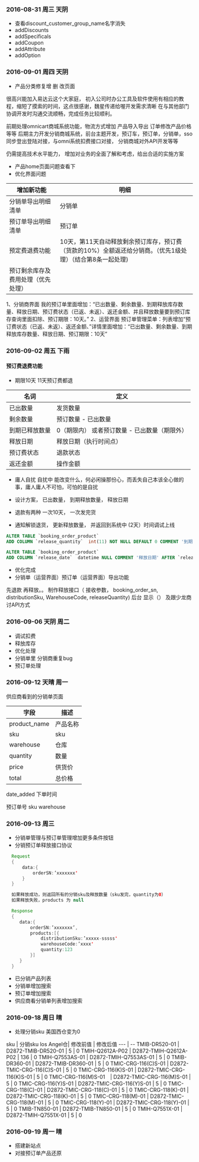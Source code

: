 ### 2016-08-31 周三 天阴

- 查看discount_customer_group_name名字消失
- addDiscounts
- addSpecificals
- addCoupon
- addAttribute
- addOption

### 2016-09-01 周四 天阴
- 产品分类修复增 删 改页面

很高兴能加入易达云这个大家庭，
初入公司时办公工具及软件使用有相应的教程，缩短了摸索的时间，这点很感谢，魏星传递给喔开发需求清晰
 在与其他部门协调开发时沟通交流顺畅，完成任务比较顺利。

前期处理omnicart商城系统功能，物流方式增加 产品导入导出 订单修改产品价格等等
后期主力开发分销商城系统，前台主题开发，预订车，预订单，分销单，sso同步登出登陆对接，与omni系统扣费接口对接， 分销商城对外API开发等等

仍需提高技术水平能力， 增加对业务的全面了解和考虑，给出合适的实施方案

- 产品home页面问题查看下
- 优化界面问题


增加新功能 | 明细
---| ---
分销单导出明细清单 | 分销单
预订单导出明细清单 | 预订单
预定费退费功能 | 10天，第11天自动释放剩余预订库存，预订费（货款的10%）全额返还给分销商。（优先1级处理）（结合第8条一起处理)
预订剩余库存及费用处理（优先处理）|
1、分销商界面 
我的预订单里面增加：“已出数量、剩余数量、到期释放库存数量、释放日期、预订费状态（已返、未返）、返还金额、并且释放数量要到预订库存查询里面扣除、预订期限：10天。”
2、运营界面
预订单管理菜单：列表增加“预订费状态（已返、未返）、返还金额、”详情里面增加：“已出数量、剩余数量、到期释放库存数量、释放日期、预订期限：10天”


###  2016-09-02 周五 下雨

#### 预订费退费功能
- 期限10天 11天预订费都退

名词 | 定义
--- | ---
已出数量 | 发货数量
剩余数量 | 预订数量 - 已出数量
到期已释放数量 | 0（期限内） 或者预订数量 - 已出数量（期限外）
释放日期 | 释放日期（执行时间点）
预订费状态 | 退款状态
返还金额 | 操作金额


- 庸人自扰 自扰中 能改变什么，何必闲操那份心，而丢失自己本该全心做的事，庸人庸人不可怕，可怕的是自扰

- 设计方案， 已出数量， 到期释放数量， 释放日期 
- 退款有两种 一次10天， 一次发完货
- 通知解锁退货， 更新释放数量， 并返回到系统中
(2天）时间调试上线

```sql
ALTER TABLE `booking_order_product`
ADD COLUMN `release_quantity`  int(11) NOT NULL DEFAULT 0 COMMENT '到期释放数量' AFTER `refund_total`;

ALTER TABLE `booking_order_product`
ADD COLUMN `release_date`  datetime NULL COMMENT '释放日期' AFTER `release_quantity`;
```

- 优化完成
- 分销单（运营界面）预订单（运营界面）导出功能

先退款 再释放。。
制作释放接口（ 接收参数， booking_order_sn, distributionSku, WarehouseCode, releaseQuantity)
后台 显示（）
及跟少龙商讨API方式


### 2016-09-06 天阴 周二
- 调试扣费
- 释放库存
- 优化处理
- 分销单里 分销商重复bug
- 预订单处理


### 2016-09-12 天晴 周一

供应商看到的分销单页面

字段 | 描述
---| --
product_name | 产品名称
sku | sku
warehouse | 仓库
quantity | 数量
price | 供货价
total | 总价格
date_added 下单时间

预订单号 sku warehouse

### 2016-09-13 周三
- 分销单管理与预订单管理增加更多条件按钮
- 分销预订单释放接口协议

```java
  Request
  {
      data:{
          orderSN:’xxxxxxx'
      }
  }

  如果释放成功，则返回所有的分销sku及释放数量（sku发完，quantity为0）
  如果释放失败，products 为 null

  Response
  {
     data:{
         orderSN:’xxxxxxx’,
         products:[{
             distributionSku:’xxxxx-sssss'
             warehouseCode:’xxxx'
             quantity:123
         }]
     }
  }
```

- 已分销产品列表
- 分销单增加搜索
- 预订单增加搜索
- 供应商看分销单列表增加搜索


### 2016-09-18 周日 晴
- 处理分销sku 美国西仓变为0

sku | 分销sku los Angel仓| 修改前值 | 修改后值
--- | --
TMIB-DR520-01 | D2872-TMIB-DR520-01 | 5  | 0
TMIH-Q2612A-P02  | D2872-TMIH-Q2612A-P02 | 136 | 0
TMIH-Q7553AS-01 | D2872-TMIH-Q7553AS-01 | 5 | 0
TMIB-DR360-01 | D2872-TMIB-DR360-01 | 5 | 0
TMIC-CRG-116(C)S-01 | D2872-TMIC-CRG-116(C)S-01 | 5 | 0
TMIC-CRG-116(K)S-01 | D2872-TMIC-CRG-116(K)S-01 | 5 | 0
TMIC-CRG-116(M)S-01　| D2872-TMIC-CRG-116(M)S-01 | 5 | 0
TMIC-CRG-116(Y)S-01 | D2872-TMIC-CRG-116(Y)S-01 | 5 | 0
TMIC-CRG-118(C)-01 | D2872-TMIC-CRG-118(C)-01 | 5 | 0
TMIC-CRG-118(K)-01 | D2872-TMIC-CRG-118(K)-01 | 5 | 0
TMIC-CRG-118(M)-01 | D2872-TMIC-CRG-118(M)-01 | 5 | 0
TMIC-CRG-118(Y)-01 | D2872-TMIC-CRG-118(Y)-01 | 5 | 0
TMIB-TN850-01 | D2872-TMIB-TN850-01 | 5 | 0
TMIH-Q7551X-01 | D2872-TMIH-Q7551X-01 | 5 | 0


### 2016-09-19 周一 晴
- 搭建新站点
- 对接预订单产品还原